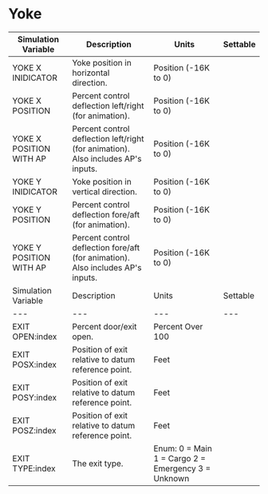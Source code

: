 # Yoke

| Simulation Variable | Description | Units | Settable |
| --- | --- | --- | --- |
| YOKE X INIDICATOR | Yoke position in horizontal direction. | Position (-16K to 0) |  |
| YOKE X POSITION | Percent control deflection left/right (for animation). | Position (-16K to 0) |  |
| YOKE X POSITION WITH AP | Percent control deflection left/right (for animation). Also includes AP's inputs. | Position (-16K to 0) |  |
| YOKE Y INIDICATOR | Yoke position in vertical direction. | Position (-16K to 0) |  |
| YOKE Y POSITION | Percent control deflection fore/aft (for animation). | Position (-16K to 0) |  |
| YOKE Y POSITION WITH AP | Percent control deflection fore/aft (for animation). Also includes AP's inputs. | Position (-16K to 0) |  |
| Simulation Variable | Description | Units | Settable |
| --- | --- | --- | --- |
| EXIT OPEN:index | Percent door/exit open. | Percent Over 100 |  |
| EXIT POSX:index | Position of exit relative to datum reference point. | Feet |  |
| EXIT POSY:index | Position of exit relative to datum reference point. | Feet |  |
| EXIT POSZ:index | Position of exit relative to datum reference point. | Feet |  |
| EXIT TYPE:index | The exit type. | Enum: 0 = Main 1 = Cargo 2 = Emergency 3 = Unknown |  |